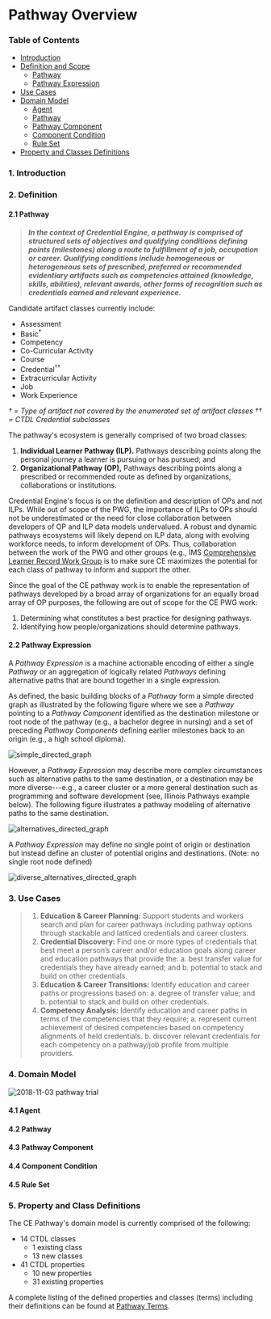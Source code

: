 # Pathway Overview
### Table of Contents  
* [Introduction](https://github.com/CredentialEngine/pathways/blob/master/Overview.md#1-introduction)
* [Definition and Scope](https://github.com/CredentialEngine/pathways/blob/master/Overview.md#2-definition)
	* [Pathway](https://github.com/CredentialEngine/pathways/blob/master/Overview.md#21-pathway)
	* [Pathway Expression](https://github.com/CredentialEngine/pathways/blob/master/Overview.md#22-pathway-expression)
* [Use Cases](https://github.com/CredentialEngine/pathways/blob/master/Overview.md#3-use-cases)
* [Domain Model](https://github.com/CredentialEngine/pathways/blob/master/Overview.md#4-domain-model) 
	* [Agent](https://github.com/CredentialEngine/pathways/blob/master/Overview.md#41-agent)
	* [Pathway](https://github.com/CredentialEngine/pathways/blob/master/Overview.md#42-pathway)
	* [Pathway Component](https://github.com/CredentialEngine/pathways/blob/master/Overview.md#43-pathway-component)
	* [Component Condition](https://github.com/CredentialEngine/pathways/blob/master/Overview.md#44-component-condition)
	* [Rule Set](https://github.com/CredentialEngine/pathways/blob/master/Overview.md#45-rule-set)
* [Property and Classes Definitions](https://github.com/CredentialEngine/pathways/blob/master/Overview.md#5-property-and-class-definitions) 
  
### 1. Introduction 
  
###  2. Definition

#### 2.1 Pathway

>***In the context of Credential Engine, a pathway is comprised of structured sets of objectives and qualifying conditions defining points (milestones) along a route to fulfillment of a job, occupation or career. Qualifying conditions include homogeneous or heterogeneous sets of prescribed, preferred or recommended evidentiary artifacts such as competencies attained (knowledge, skills, abilities), relevant awards, other forms of recognition such as credentials earned and relevant experience.*** 

Candidate artifact classes currently include:
* Assessment
* Basic<sup>†</sup>
* Competency
* Co-Curricular Activity
* Course
* Credential<sup>††</sup>
* Extracurricular Activity
* Job
* Work Experience

*† = Type of artifact not covered by the enumerated set of artifact classes*
*†† = CTDL Credential subclasses*

The pathway's ecosystem is generally comprised of two broad classes:
1. **Individual Learner Pathway (ILP).** Pathways describing points along the personal journey a learner is pursuing or has pursued; and
2.  **Organizational Pathway (OP),** Pathways describing points along a prescribed or recommended route as defined by organizations, collaborations or institutions.

Credential Engine's focus is on the definition and description of OPs and not ILPs. While out of scope of the PWG, the importance of ILPs to OPs should not be underestimated or the need for close collaboration between developers of OP and ILP data models undervalued. A robust and dynamic pathways ecosystems will likely depend on ILP data, along with evolving workforce needs, to inform development of OPs. Thus, collaboration between the work of the PWG and other groups (e.g., IMS [Comprehensive Learner Record Work Group](https://www.imsglobal.org/activity/comprehensive-learner-record) is to make sure CE maximizes the potential for each class of pathway to inform and support the other.

Since the goal of the CE pathway work is to enable the representation of pathways developed by a broad array of  organizations for an equally broad array of OP purposes, the following are out of scope for the CE PWG work: 
1. Determining what constitutes a best practice for designing pathways.
2. Identifying how people/organizations should determine pathways.

#### 2.2 Pathway Expression

A *Pathway Expression* is a machine actionable encoding of either a single *Pathway* or an aggregation of logically related *Pathways* defining alternative paths that are bound together in a single expression. 

As defined, the basic building blocks of a *Pathway* form a simple directed graph as illustrated by the following figure where we see a *Pathway* pointing to a *Pathway Component* identified as the destination milestone or root node of the pathway (e.g., a bachelor degree in nursing) and a set of preceding *Pathway Components* defining earlier milestones back to an origin (e.g., a high school diploma).

![simple_directed_graph](https://user-images.githubusercontent.com/2939046/47941714-83b1aa00-deac-11e8-9678-8cff6faf2456.png)

However, a *Pathway Expression* may describe more complex circumstances such as alternative paths to the same destination, or a destination may be more diverse---e.g., a career cluster or a more general destination such as programming and software development (see, Illinois Pathways example below).  The following figure illustrates a pathway modeling of alternative paths to the same destination.

![alternatives_directed_graph](https://user-images.githubusercontent.com/2939046/47941705-7c8a9c00-deac-11e8-8fd1-72daffcf9699.png)

A *Pathway Expression* may define no single point of origin or destination but instead define an cluster of potential origins and destinations. (Note: no single root node defined)

![diverse_alternatives_directed_graph](https://user-images.githubusercontent.com/2939046/47942532-8e217300-deaf-11e8-938c-bd9bcb102c91.png)

### 3. Use Cases  

>1. **Education & Career Planning:** Support students and workers search and plan for career pathways including pathway options through stackable and latticed credentials and career clusters.
 >2. **Credential Discovery:** Find one or more types of credentials that best meet a person’s career and/or education goals along career and education pathways that provide the:
		a. best transfer value for credentials they have already earned; and
		b. potential to stack and build on other credentials.
>3. **Education & Career Transitions:** Identify education and career paths or progressions based on:
	     a. degree of transfer value; and
	     b. potential to stack and build on other credentials.
>4. **Competency Analysis:** Identify education and career paths in terms of the competencies that they require;
		a. represent current achievement of desired competencies based on competency alignments of held credentials.
		b. discover relevant credentials for each competency on a pathway/job profile from multiple providers.
  
### 4. Domain Model

![2018-11-03 pathway trial](https://user-images.githubusercontent.com/2939046/47950833-5d742480-df15-11e8-85dd-4f348bf05d30.png)

#### 4.1 Agent

#### 4.2 Pathway

#### 4.3 Pathway Component

#### 4.4 Component Condition

#### 4.5 Rule Set

### 5. Property and Class Definitions

The CE Pathway's domain model is currently comprised of the following:

* 14 CTDL classes
	* 1 existing class
	* 13 new classes
 * 41 CTDL properties
	 * 10 new properties
	 * 31 existing properties 

A complete listing of the defined properties and classes (terms) including their definitions can be found at [Pathway Terms](https://github.com/CredentialEngine/vocabularies/issues/546). 
